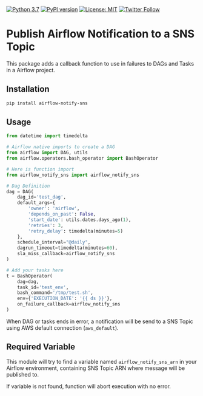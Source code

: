 [![Python 3.7](https://img.shields.io/badge/python-3.7-blue.svg)](https://www.python.org/downloads/release/python-370/)
[![PyPI version](https://badge.fury.io/py/publish-event-sns.svg)](https://badge.fury.io/py/airflow-notity-sns)
[![License: MIT](https://img.shields.io/badge/License-MIT-yellow.svg)](https://opensource.org/licenses/MIT)
[![Twitter Follow](https://img.shields.io/twitter/follow/msantino.svg?style=social&label=Follow)](https://twitter.com/msantino)


# Publish Airflow Notification to a SNS Topic

This package adds a callback function to use in failures to DAGs and Tasks in a Airflow project. 


## Installation

```bash
pip install airflow-notify-sns
```


## Usage

```python
from datetime import timedelta

# Airflow native imports to create a DAG
from airflow import DAG, utils
from airflow.operators.bash_operator import BashOperator

# Here is function import
from airflow_notify_sns import airflow_notify_sns

# Dag Definition
dag = DAG(
    dag_id='test_dag',
    default_args={
        'owner': 'airflow',
        'depends_on_past': False,
        'start_date': utils.dates.days_ago(1),
        'retries': 3,
        'retry_delay': timedelta(minutes=5)
    },
    schedule_interval="@daily",
    dagrun_timeout=timedelta(minutes=60),
    sla_miss_callback=airflow_notify_sns
)

# Add your tasks here
t = BashOperator(
    dag=dag,
    task_id='test_env',
    bash_command='/tmp/test.sh',
    env={'EXECUTION_DATE': '{{ ds }}'},
    on_failure_callback=airflow_notify_sns
)
```

When DAG or tasks ends in error, a notification will be send to a SNS Topic using AWS default connection (`aws_default`). 

## Required Variable

This module will try to find a variable named `airflow_notify_sns_arn` in your Airflow environment, containing SNS Topic ARN where message will be published to. 

If variable is not found, function will abort execution with no error. 